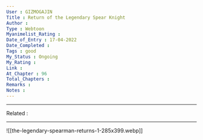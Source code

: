 ```yaml
---
User : GIZMOGAJIN
Title : Return of the Legendary Spear Knight
Author : 
Type : Webtoon
Myanimelist_Rating : 
Date_of_Entry : 17-04-2022 
Date_Completed : 
Tags : good 
My_Status : Ongoing
My_Rating : 
Link : 
At_Chapter : 96
Total_Chapters : 
Remarks : 
Notes : 
---
```

---
Related : 

---
![[the-legendary-spearman-returns-1-285x399.webp]]